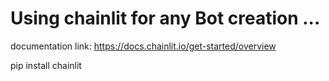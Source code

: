 # Using chainlit for any Bot creation ... 
documentation link: https://docs.chainlit.io/get-started/overview

pip install chainlit

